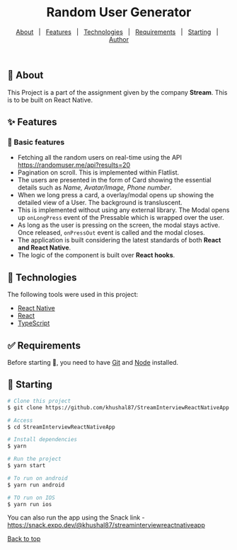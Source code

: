 <h1 align="center">Random User Generator</h1>

<p align="center">
  <a href="#dart-about">About</a> &#xa0; | &#xa0; 
  <a href="#sparkles-features">Features</a> &#xa0; | &#xa0;
  <a href="#rocket-technologies">Technologies</a> &#xa0; | &#xa0;
  <a href="#white_check_mark-requirements">Requirements</a> &#xa0; | &#xa0;
  <a href="#checkered_flag-starting">Starting</a> &#xa0; | &#xa0;
  <a href="https://github.com/khushal87" target="_blank">Author</a>
</p>

<br>

## :dart: About

This Project is a part of the assignment given by the company **Stream**. This is to be built on React Native.

## :sparkles: Features

### 🥅 Basic features

- Fetching all the random users on real-time using the API https://randomuser.me/api?results=20
- Pagination on scroll. This is implemented within Flatlist.
- The users are presented in the form of Card showing the essential details such as _Name, Avatar/Image, Phone number_.
- When we long press a card, a overlay/modal opens up showing the detailed view of a User. The background is transluscent.
- This is implemented without using any external library. The Modal opens up `onLongPress` event of the Pressable which is wrapped over the user.
- As long as the user is pressing on the screen, the modal stays active. Once released, `onPressOut` event is called and the modal closes.
- The application is built considering the latest standards of both **React and React Native**.
- The logic of the component is built over **React hooks**.

## :rocket: Technologies

The following tools were used in this project:

- [React Native](https://reactnative.dev/)
- [React](https://reactjs.org/)
- [TypeScript](https://www.typescriptlang.org/)

## :white_check_mark: Requirements

Before starting :checkered_flag:, you need to have [Git](https://git-scm.com) and [Node](https://nodejs.org/en/) installed.

## :checkered_flag: Starting

```bash
# Clone this project
$ git clone https://github.com/khushal87/StreamInterviewReactNativeApp

# Access
$ cd StreamInterviewReactNativeApp

# Install dependencies
$ yarn

# Run the project
$ yarn start

# To run on android
$ yarn run android

# TO run on IOS
$ yarn run ios
```

You can also run the app using the Snack link - https://snack.expo.dev/@khushal87/streaminterviewreactnativeapp

<a href="#top">Back to top</a>
